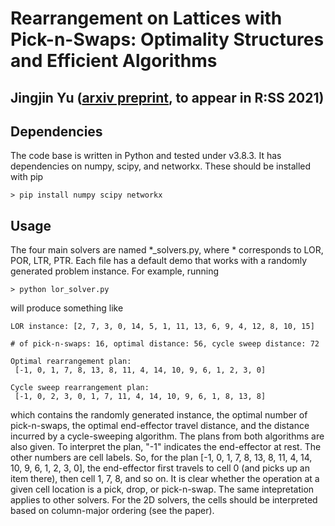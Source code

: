 # Rearrangement on Lattices with Pick-n-Swaps: Optimality Structures and Efficient Algorithms

## Jingjin Yu ([arxiv preprint](https://arxiv.org/abs/2105.05366), to appear in R:SS 2021)

## Dependencies

The code base is written in Python and tested under v3.8.3. It has dependencies on numpy, scipy, and networkx. These should be installed with pip

`> pip install numpy scipy networkx`

## Usage

The four main solvers are named *_solvers.py, where * corresponds to LOR, POR, LTR, PTR. Each file has a default demo that works with a randomly generated problem instance. For example, running 

`> python lor_solver.py`

will produce something like 


```
LOR instance: [2, 7, 3, 0, 14, 5, 1, 11, 13, 6, 9, 4, 12, 8, 10, 15]

# of pick-n-swaps: 16, optimal distance: 56, cycle sweep distance: 72

Optimal rearrangement plan:
 [-1, 0, 1, 7, 8, 13, 8, 11, 4, 14, 10, 9, 6, 1, 2, 3, 0]

Cycle sweep rearrangement plan:
 [-1, 0, 2, 3, 0, 1, 7, 11, 4, 14, 10, 9, 6, 1, 8, 13, 8]
 ```

which contains the randomly generated instance, the optimal number of pick-n-swaps, the optimal end-effector travel distance, and the distance incurred by a cycle-sweeping algorithm. The plans from both algorithms are also given. To interpret the plan, "-1" indicates the end-effector at rest. The other numbers are cell labels. So, for the plan  [-1, 0, 1, 7, 8, 13, 8, 11, 4, 14, 10, 9, 6, 1, 2, 3, 0], the end-effector first travels to cell 0 (and picks up an item there), then cell 1, 7, 8, and so on. It is clear whether the operation at a given cell location is a pick, drop, or pick-n-swap. The same intepretation applies to other solvers. For the 2D solvers, the cells should be interpreted based on column-major ordering (see the paper). 



